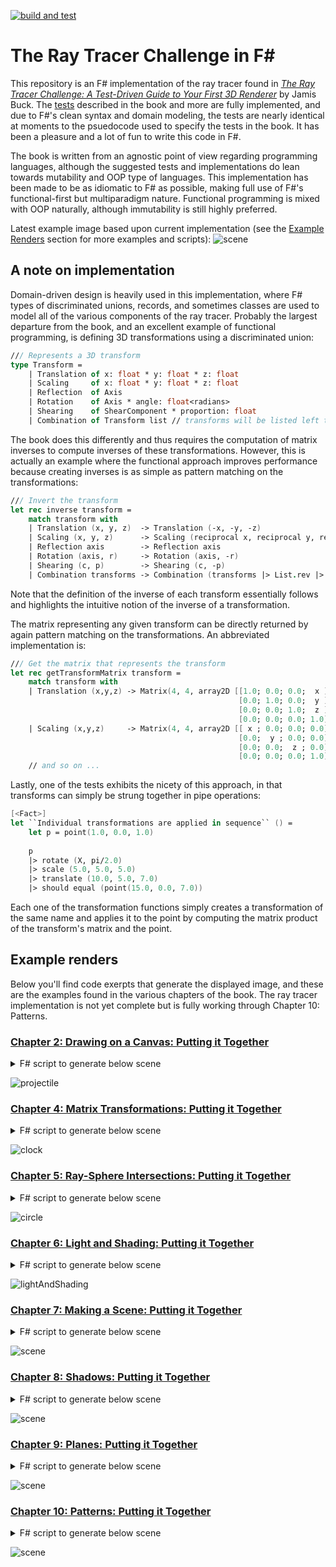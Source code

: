 [![build and test](https://github.com/bmitc/the-ray-tracer-challenge-fsharp/actions/workflows/build-and-test.yml/badge.svg?branch=main)](https://github.com/bmitc/the-ray-tracer-challenge-fsharp/actions/workflows/build-and-test.yml)

# The Ray Tracer Challenge in F#
This repository is an F# implementation of the ray tracer found in [*The Ray Tracer Challenge: A Test-Driven Guide to Your First 3D Renderer*](https://pragprog.com/titles/jbtracer/the-ray-tracer-challenge/) by Jamis Buck. The [tests](https://github.com/bmitc/the-ray-tracer-challenge-fsharp/tree/main/RayTracerChallenge/XUnitTests) described in the book and more are fully implemented, and due to F#'s clean syntax and domain modeling, the tests are nearly identical at moments to the psuedocode used to specify the tests in the book. It has been a pleasure and a lot of fun to write this code in F#.

The book is written from an agnostic point of view regarding programming languages, although the suggested tests and implementations do lean towards mutability and OOP type of languages. This implementation has been made to be as idiomatic to F# as possible, making full use of F#'s functional-first but multiparadigm nature. Functional programming is mixed with OOP naturally, although immutability is still highly preferred.

Latest example image based upon current implementation (see the [Example Renders](#example-renders) section for more examples and scripts):
![scene](https://github.com/bmitc/the-ray-tracer-challenge-fsharp/blob/main/images/patterns.png)

## A note on implementation

Domain-driven design is heavily used in this implementation, where F# types of discriminated unions, records, and sometimes classes are used to model all of the various components of the ray tracer. Probably the largest departure from the book, and an excellent example of functional programming, is defining 3D transformations using a discriminated union:

```fsharp
/// Represents a 3D transform
type Transform =
    | Translation of x: float * y: float * z: float
    | Scaling     of x: float * y: float * z: float
    | Reflection  of Axis
    | Rotation    of Axis * angle: float<radians>
    | Shearing    of ShearComponent * proportion: float
    | Combination of Transform list // transforms will be listed left to right but applied right to left
```

The book does this differently and thus requires the computation of matrix inverses to compute inverses of these transformations. However, this is actually an example where the functional approach improves performance because creating inverses is as simple as pattern matching on the transformations:

```fsharp
/// Invert the transform
let rec inverse transform =
    match transform with
    | Translation (x, y, z)  -> Translation (-x, -y, -z)
    | Scaling (x, y, z)      -> Scaling (reciprocal x, reciprocal y, reciprocal z)
    | Reflection axis        -> Reflection axis
    | Rotation (axis, r)     -> Rotation (axis, -r)
    | Shearing (c, p)        -> Shearing (c, -p)
    | Combination transforms -> Combination (transforms |> List.rev |> List.map (fun t -> inverse t))
```
Note that the definition of the inverse of each transform essentially follows and highlights the intuitive notion of the inverse of a transformation.

The matrix representing any given transform can be directly returned by again pattern matching on the transformations. An abbreviated implementation is:

```fsharp
/// Get the matrix that represents the transform
let rec getTransformMatrix transform =
    match transform with
    | Translation (x,y,z) -> Matrix(4, 4, array2D [[1.0; 0.0; 0.0;  x ];
                                                   [0.0; 1.0; 0.0;  y ];
                                                   [0.0; 0.0; 1.0;  z ];
                                                   [0.0; 0.0; 0.0; 1.0]])
    | Scaling (x,y,z)     -> Matrix(4, 4, array2D [[ x ; 0.0; 0.0; 0.0];
                                                   [0.0;  y ; 0.0; 0.0];
                                                   [0.0; 0.0;  z ; 0.0];
                                                   [0.0; 0.0; 0.0; 1.0]])
    // and so on ...
```

Lastly, one of the tests exhibits the nicety of this approach, in that transforms can simply be strung together in pipe operations:

```fsharp
[<Fact>]
let ``Individual transformations are applied in sequence`` () =
    let p = point(1.0, 0.0, 1.0)
    
    p
    |> rotate (X, pi/2.0)
    |> scale (5.0, 5.0, 5.0)
    |> translate (10.0, 5.0, 7.0)
    |> should equal (point(15.0, 0.0, 7.0))
```
Each one of the transformation functions simply creates a transformation of the same name and applies it to the point by computing the matrix product of the transform's matrix and the point.

## Example renders

Below you'll find code exerpts that generate the displayed image, and these are the examples found in the various chapters of the book. The ray tracer implementation is not yet complete but is fully working through Chapter 10: Patterns.

### [Chapter 2: Drawing on a Canvas: Putting it Together](https://github.com/bmitc/the-ray-tracer-challenge-fsharp/blob/main/RayTracerChallenge/RayTracerChallenge/scripts/projectile.fsx)

<details>
<summary>F# script to generate below scene</summary>

```fsharp
type Projectile = { Position: Point<1>; Velocity: Vector }

type Environment = { Gravity: Vector; Wind: Vector }

let tick environment projectile =
    { Position = projectile.Position + projectile.Velocity;
      Velocity = projectile.Velocity + environment.Gravity + environment.Wind }

let initialPosition =
    { Position = point(0.0, 1.0, 0.0);
      Velocity = 11.25 * (normalize (vector(1.0, 1.8, 0.0))) }

let initialEnvironment =
    { Gravity = vector(0.0, -0.1, 0.0);
      Wind    = vector(-0.01, 0.0, 0.0) }

let run environment initialPosition (canvas: Canvas<pixels>) filePath =
    let mutable position = initialPosition
    while (tick environment position).Position.Y >= 0.0 do
        position <- (tick environment position)
        canvas.[roundToInt position.Position.X, canvas.Height - (roundToInt position.Position.Y)] <- green
    writeToPPM canvas filePath

run initialEnvironment
    initialPosition
    (Canvas(900<pixels>, 550<pixels>))
    (System.IO.Path.Combine(__SOURCE_DIRECTORY__, "../../../images/projectile.ppm"))
```
</details>

![projectile](https://github.com/bmitc/the-ray-tracer-challenge-fsharp/blob/main/images/projectile.png)

### [Chapter 4: Matrix Transformations: Putting it Together](https://github.com/bmitc/the-ray-tracer-challenge-fsharp/blob/main/RayTracerChallenge/RayTracerChallenge/scripts/clock.fsx)

<details>
<summary>F# script to generate below scene</summary>

```fsharp
let twelveOClock = point(0.0, 1.0, 0.0)
let angle = pi/6.0
let canvasSize = 200<pixels>
let center = point((float canvasSize)/2.0, (float canvasSize)/2.0, 0.0)

let writeHour h =
    let scaleFactor = (float canvasSize) * 3.0 / 8.0
    twelveOClock
    |> rotate (Z, float(h) * angle)             // move the 12 o'clock position to the hour position
    |> scale (scaleFactor, scaleFactor, 0.0)    // scale the clock radius to 3/8 of canvas size
    |> translate (center.X, center.Y, center.Z) // translate the clock to the middle of the canvas
    |> (fun p -> (roundToInt p.X, roundToInt p.Y))

let canvas = Canvas(canvasSize)

List.iter (fun hour -> let (x,y) = writeHour hour
                       canvas.[x,y] <- white)
          [1..12]

writeToPPM canvas (System.IO.Path.Combine(__SOURCE_DIRECTORY__, "../../../Images/clock.ppm"))
```
</details>

![clock](https://github.com/bmitc/the-ray-tracer-challenge-fsharp/blob/main/images/clock.png)

### [Chapter 5: Ray-Sphere Intersections: Putting it Together](https://github.com/bmitc/the-ray-tracer-challenge-fsharp/blob/main/RayTracerChallenge/RayTracerChallenge/scripts/circle.fsx)

<details>
<summary>F# script to generate below scene</summary>

```fsharp
let rayOrigin = pointu<world>(0.0, 0.0, -5.0)
let wallZ = 10.0<world>
let wallSize = 7.0<world>
let canvasSize = 200.0<pixels>
let pixelSize = wallSize / canvasSize
let halfSize = wallSize / 2.0
let canvas = Canvas(canvasSize)

let compute x y =
    let worldX = -halfSize + pixelSize * x
    let worldY =  halfSize - pixelSize * y
    let position = point(worldX, worldY, wallZ)
    let r = ray rayOrigin (normalize (position - rayOrigin))
    let xs = intersect r sphere
    match hit xs with
    | Some _ -> color(0.0, 0.5, 1.0)
    | None   -> color(0.0, 0.0, 0.0)

#time
canvas.UpdatePixels(fun x y _ -> compute (floatUnits<pixels> x) (floatUnits<pixels> y))
#time

writeToPPM canvas (System.IO.Path.Combine(__SOURCE_DIRECTORY__, "../../../images/circle.ppm"))
```
</details>

![circle](https://github.com/bmitc/the-ray-tracer-challenge-fsharp/blob/main/images/circle.png)

### [Chapter 6: Light and Shading: Putting it Together](https://github.com/bmitc/the-ray-tracer-challenge-fsharp/blob/main/RayTracerChallenge/RayTracerChallenge/scripts/lightAndShading.fsx)

<details>
<summary>F# script to generate below scene</summary>

```fsharp
let rayOrigin = pointu<world>(0.0, 0.0, -5.0)
let wallZ = 10.0<world>
let wallSize = 7.0<world>
let canvasSize = 1000.0<pixels>
let pixelSize = wallSize / canvasSize
let halfSize = wallSize / 2.0
let canvas = Canvas(canvasSize)

let m = {Material.Default with Color = color(0.0, 0.5, 1.0)}
let light = {Position = pointu<world>(-10.0, 10.0, -10.0); Intensity = color(1.0, 1.0, 1.0)}

let compute x y =
    let worldX = -halfSize + pixelSize * x
    let worldY =  halfSize - pixelSize * y
    let pos = point(worldX, worldY, wallZ)
    let r = ray rayOrigin (normalize (pos - rayOrigin))
    let xs = intersect r sphere
    match hit xs with
    | Some i -> let point = position r i.Time
                let normal = normalAt i.Object point
                let eye = -r.Direction
                lighting m light point eye normal false
    | None   -> black

#time
canvas.UpdatePixels(fun x y _ -> compute (floatUnits<pixels> x) (floatUnits<pixels> y))
#time

writeToPPM canvas (System.IO.Path.Combine(__SOURCE_DIRECTORY__, "../../../images/lightAndShading.ppm"))
```
</details>

![lightAndShading](https://github.com/bmitc/the-ray-tracer-challenge-fsharp/blob/main/images/lightAndShading.png)

### [Chapter 7: Making a Scene: Putting it Together](https://github.com/bmitc/the-ray-tracer-challenge-fsharp/blob/main/RayTracerChallenge/RayTracerChallenge/scripts/scene.fsx)

<details>
<summary>F# script to generate below scene</summary>

```fsharp
//******************************************
// Scene objects
//******************************************

let floor = {sphere with Transform = Some (Scaling(10.0, 0.01, 10.0));
                         Material = Some {Material.Default with Color = color(1.0, 0.9, 0.9);
                                                                Specular = 0.0}}

let leftWall = {sphere with Transform = Some (Combination [Translation(0.0,0.0,5.0);
                                                           Rotation(Y,-pi/4.0);
                                                           Rotation(X,pi/2.0);
                                                           Scaling(10.0, 0.01, 10.0)]);
                            Material = floor.Material}

let rightWall = {sphere with Transform = Some (Combination [Translation(0.0,0.0,5.0);
                                                            Rotation(Y,pi/4.0);
                                                            Rotation(X,pi/2.0);
                                                            Scaling(10.0, 0.01, 10.0)]);
                             Material = floor.Material}

let middle = {sphere with Transform = Some (Translation(-0.5, 1.0, 0.5));
                          Material = Some {Material.Default with Color = color(0.1, 1.0, 0.5);
                                                                 Diffuse = 0.7;
                                                                 Specular = 0.3}}

let right = {sphere with Transform = Some (Combination [Translation(1.5, 0.5, -0.5); Scaling(0.5, 0.5, 0.5)]);
                         Material = Some {Material.Default with Color = color(0.5, 1.0, 0.1);
                                                                Diffuse = 0.7;
                                                                Specular = 0.3}}

let left = {sphere with Transform = Some (Combination [Translation(-1.5, 0.33, -0.75); Scaling(0.33, 0.33, 0.33)]);
                        Material = Some {Material.Default with Color = color(0.0, 0.5, 0.8);
                                                               Diffuse = 0.7;
                                                               Specular = 0.3}}

//******************************************
// World
//******************************************

let light = {Position = pointu<world>(-10.0, 10.0, -10.0); Intensity = color(1.0, 1.0, 1.0)}
let world = {Objects = [floor; leftWall; rightWall; middle; left; right]; LightSource = light}

let camera = {camera(2000<pixels>, 1000<pixels>, pi/3.0)
              with Transform = viewTransform (point(0.0, 1.5, -5.0)) (point(0.0, 1.0, 0.0)) (vector(0.0, 1.0, 0.0)) }

#time
let image = render camera world
#time

writeToPPM image (System.IO.Path.Combine(__SOURCE_DIRECTORY__, "../../../images/scene.ppm"))
```
</details>

![scene](https://github.com/bmitc/the-ray-tracer-challenge-fsharp/blob/main/images/scene.png)

### [Chapter 8: Shadows: Putting it Together](https://github.com/bmitc/the-ray-tracer-challenge-fsharp/blob/main/RayTracerChallenge/RayTracerChallenge/scripts/shadows.fsx)

<details>
<summary>F# script to generate below scene</summary>

```fsharp
//******************************************
// Scene objects
//******************************************

let floor = {sphere with Transform = Some (Scaling(10.0, 0.01, 10.0));
                         Material = Some {Material.Default with Color = color(1.0, 0.9, 0.9);
                                                                Specular = 0.0}}

let leftWall = {sphere with Transform = Some (Combination [Translation(0.0,0.0,5.0);
                                                           Rotation(Y,-pi/4.0);
                                                           Rotation(X,pi/2.0);
                                                           Scaling(10.0, 0.01, 10.0)]);
                            Material = floor.Material}

let rightWall = {sphere with Transform = Some (Combination [Translation(0.0,0.0,5.0);
                                                            Rotation(Y,pi/4.0);
                                                            Rotation(X,pi/2.0);
                                                            Scaling(10.0, 0.01, 10.0)]);
                             Material = floor.Material}

let middle = {sphere with Transform = Some (Translation(-0.5, 1.0, 0.5));
                          Material = Some {Material.Default with Color = color(0.1, 1.0, 0.5);
                                                                 Diffuse = 0.7;
                                                                 Specular = 0.3}}

let right = {sphere with Transform = Some (Combination [Translation(1.5, 0.5, -0.5); Scaling(0.5, 0.5, 0.5)]);
                         Material = Some {Material.Default with Color = color(0.5, 1.0, 0.1);
                                                                Diffuse = 0.7;
                                                                Specular = 0.3}}

let left = {sphere with Transform = Some (Combination [Translation(-1.5, 0.33, -0.75); Scaling(0.33, 0.33, 0.33)]);
                        Material = Some {Material.Default with Color = color(0.0, 0.5, 0.8);
                                                               Diffuse = 0.7;
                                                               Specular = 0.3}}

//******************************************
// World
//******************************************

let light = {Position = pointu<world>(-10.0, 10.0, -10.0); Intensity = color(1.0, 1.0, 1.0)}
let world = {Objects = [floor; leftWall; rightWall; middle; left; right]; LightSource = light}

let camera = {camera(2000<pixels>, 1000<pixels>, pi/3.0)
              with Transform = viewTransform (point(0.0, 1.5, -5.0)) (point(0.0, 1.0, 0.0)) (vector(0.0, 1.0, 0.0)) }

#time
let image = render camera world
#time

writeToPPM image (System.IO.Path.Combine(__SOURCE_DIRECTORY__, "../../../images/shadows.ppm"))
```
</details>

![scene](https://github.com/bmitc/the-ray-tracer-challenge-fsharp/blob/main/images/shadows.png)

### [Chapter 9: Planes: Putting it Together](https://github.com/bmitc/the-ray-tracer-challenge-fsharp/blob/main/RayTracerChallenge/RayTracerChallenge/scripts/planes.fsx)

<details>
<summary>F# script to generate below scene</summary>

```fsharp
//******************************************
// Scene objects
//******************************************

let floor = {plane with Transform = Some (Rotation (Z, 0.0<radians>));
                        Material = Some {Material.Default with Color = color(0.5, 0.9, 0.9);
                                                               Specular = 0.0}}

let wall = {plane with Transform = Some (Combination [Translation (0.0, 0.0, 5.0); Rotation (Y, -pi/4.0); Rotation (Z, pi/2.0)]);
                       Material = Some {Material.Default with Color = color(1.0, 1.0, 1.0);
                                                              Specular = 0.0}}

let middle = {sphere with Transform = Some (Translation(-0.5, 1.0, 0.5));
                          Material = Some {Material.Default with Color = color(0.1, 1.0, 0.5);
                                                                 Diffuse = 0.7;
                                                                 Specular = 0.3}}

let right = {sphere with Transform = Some (Combination [Translation(1.5, 0.5, -0.5); Scaling(0.5, 0.5, 0.5)]);
                         Material = Some {Material.Default with Color = color(0.5, 1.0, 0.1);
                                                                Diffuse = 0.7;
                                                                Specular = 0.3}}

let left = {sphere with Transform = Some (Combination [Translation(-1.5, 0.33, -0.75); Scaling(0.33, 0.33, 0.33)]);
                        Material = Some {Material.Default with Color = color(0.0, 0.5, 0.8);
                                                               Diffuse = 0.7;
                                                               Specular = 0.3}}

//******************************************
// World
//******************************************

let light = {Position = pointu<world>(-10.0, 10.0, -10.0); Intensity = color(1.0, 1.0, 1.0)}
let world = {Objects = [floor; wall; middle; left; right]; LightSource = light}

let camera = {camera(2000<pixels>, 1000<pixels>, pi/1.5)
              with Transform = viewTransform (point(0.0, 1.5, -5.0)) (point(0.0, 1.0, 0.0)) (vector(0.0, 1.0, 0.0)) }

#time
let image = render camera world
#time

writeToPPM image (System.IO.Path.Combine(__SOURCE_DIRECTORY__, "../../../images/planes.ppm"))
```
</details>

![scene](https://github.com/bmitc/the-ray-tracer-challenge-fsharp/blob/main/images/planes.png)

### [Chapter 10: Patterns: Putting it Together](https://github.com/bmitc/the-ray-tracer-challenge-fsharp/blob/main/RayTracerChallenge/RayTracerChallenge/scripts/patterns.fsx)

<details>
<summary>F# script to generate below scene</summary>

```fsharp
//******************************************
// Scene objects
//******************************************

let ground = {plane  with Transform = Some (Rotation (Z, 0.0<radians>));
                          Material  = Some {Material.Default with Specular  = Material.Default.Specular
                                                                  Pattern   = Some (checker skyBlue gray (Some (ScalingEqual 0.9)))}}

let wall   = {plane  with Transform = Some (Combination [Translation (0.0, 0.0, 5.0); Rotation (Y, -pi/4.0); Rotation (Z, pi/2.0)])
                          Material  = Some {Material.Default with Specular  = Material.Default.Specular
                                                                  Pattern   = Some (stripe white hotPink (Some (Combination [ScalingEqual 0.7;
                                                                                                                             Rotation (Y, pi/4.0)])))}}

let middle = {sphere with Transform = Some (Translation(-0.5, 1.0, 0.5));
                          Material  = Some {Material.Default with Diffuse   = 0.7
                                                                  Specular  = 0.3
                                                                  Shininess = 30
                                                                  Pattern   = Some (ring paleGreen purple (Some (Combination [Rotation (Z, pi/4.0);
                                                                                                                              Rotation (X, pi/4.0);
                                                                                                                              ScalingEqual 0.09])))}}

let right  = {sphere with Transform = Some (Combination [Translation(1.5, 0.5, -0.5); ScalingEqual 0.5])
                          Material  = Some {Material.Default with Diffuse   = 0.7
                                                                  Specular  = 0.3
                                                                  Shininess = 40
                                                                  Pattern   = Some (gradient deepPink blue (Some (Combination [Rotation (Y, pi/6.0);
                                                                                                                               Scaling (2, 0, 0);
                                                                                                                               Translation (1.5, 0, 0)])))}}

let left   = {sphere with Transform = Some (Combination [Translation(-1.5, 0.33, -0.75); ScalingEqual 0.33])
                          Material  = Some {Material.Default with Diffuse   = 1.0
                                                                  Specular  = 0.3
                                                                  Shininess = 10
                                                                  Pattern   = Some (checker powderBlue yellow (Some (ScalingEqual 0.4)))}}

//******************************************
// World
//******************************************

let light = {Position = pointu<world>(-10.0, 10.0, -10.0); Intensity = color(1.0, 1.0, 1.0)}
let world = {Objects = [ground; wall; middle; left; right]; LightSource = light}

let camera = {camera(2000<pixels>, 1000<pixels>, pi/3.0)
              with Transform = viewTransform (point(0.0, 1.5, -5.0)) (point(0.0, 1.0, 0.0)) (vector(0.0, 1.0, 0.0)) }

#time
let image = render camera world
#time

writeToPPM image (System.IO.Path.Combine(__SOURCE_DIRECTORY__, "../../../images/patterns.ppm"))
```
</details>

![scene](https://github.com/bmitc/the-ray-tracer-challenge-fsharp/blob/main/images/patterns.png)
